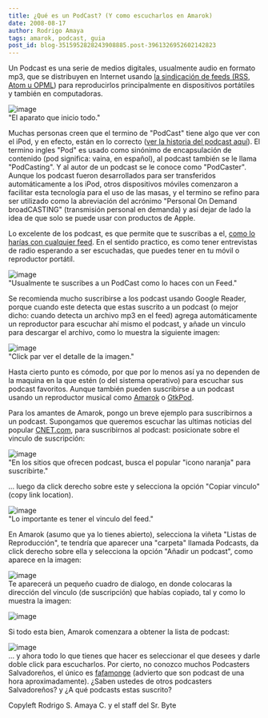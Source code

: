 ```yaml
---
title: ¿Qué es un PodCast? (Y como escucharlos en Amarok)
date: 2008-08-17
author: Rodrigo Amaya
tags: amarok, podcast, guia
post_id: blog-3515952828243908885.post-3961326952602142823
---
```


Un Podcast es una serie de medios digitales, usualmente audio en formato mp3, que se distribuyen en Internet usando [la sindicación de feeds (RSS, Atom u OPML](https://www.srbyte.com/2008/03/que-es-el-rss-feed-rssatomxmlsyndicatio.html)) para reproducirlos principalmente en dispositivos portátiles y también en computadoras.

![image](https://2.bp.blogspot.com/_ayvorITawE4/SKmiMe_973I/AAAAAAAABFk/v2JtZuKoVdA/s320/podcast.png)    
"El aparato que inicio
todo."

Muchas personas creen que el termino de "PodCast" tiene algo que ver con el iPod, y en efecto, están en lo correcto ([ver la historia del podcast aquí](https://en.wikipedia.org/wiki/History_of_podcasting)). El termino ingles "Pod" es usado como sinónimo de encapsulación de contenido (pod significa: vaina, en español), al podcast también se le llama "PodCasting". Y al autor de un podcast se le conoce como "PodCaster". Aunque los podcast fueron desarrollados para ser transferidos automáticamente a los iPod, otros dispositivos móviles comenzaron a facilitar esta tecnología para el uso de las masas, y el termino se refino para ser utilizado como la abreviación del acrónimo "Personal On Demand broadCASTING" (transmisión personal en demanda) y así dejar de lado la idea de que solo se puede usar con productos de Apple.

Lo excelente de los podcast, es que permite que te suscribas a el, [como lo harías con cualquier feed](https://www.srbyte.com/2008/03/que-es-el-rss-feed-rssatomxmlsyndicatio.html). En el sentido practico, es como tener entrevistas de radio esperando a ser escuchadas, que puedes tener en tu móvil o reproductor portátil.

![image](https://1.bp.blogspot.com/_ayvorITawE4/SKmiMB3hjSI/AAAAAAAABFc/9W62Y9wiBFQ/s320/Podcast_CTAP_small.jpg)    
"Usualmente te suscribes a
un PodCast como lo haces con un Feed."

Se recomienda mucho suscribirse a los podcast usando Google Reader, porque cuando este detecta que estas suscrito a un podcast (o mejor dicho: cuando detecta un archivo mp3 en el feed) agrega automáticamente un reproductor para escuchar ahí mismo el podcast, y añade un vinculo para descargar el archivo, como lo muestra la siguiente imagen:

![image](https://2.bp.blogspot.com/_ayvorITawE4/SKkIEyUfUVI/AAAAAAAABFE/d2LYYqVjKmA/s320/screencast.png)    
"Click par ver el detalle de
la imagen."

Hasta cierto punto es cómodo, por que por lo menos así ya no dependen de la maquina en la que estén (o del sistema operativo) para escuchar sus podcast favoritos. Aunque también pueden suscribirse a un podcast usando un reproductor musical como [Amarok](https://www.srbyte.com/2007/03/amarok-rocks.html) o [GtkPod](https://www.gtkpod.org/).

Para los amantes de Amarok, pongo un breve ejemplo para suscribirnos a un podcast. Supongamos que queremos escuchar las ultimas noticias del popular [CNET.com](https://news.cnet.com/daily-podcast/?tag=cnetfd.pdcst), para suscribirnos al podcast: posicionate sobre el vinculo de suscripción:

![image](https://2.bp.blogspot.com/_ayvorITawE4/SKmjO1fTFmI/AAAAAAAABFs/qvYhqZxJT04/s320/news.cnet.png)    
"En los sitios que ofrecen
podcast, busca el popular "icono naranja" para suscribirte."

... luego da click derecho sobre este y selecciona la opción "Copiar vinculo" (copy link location).

![image](https://2.bp.blogspot.com/_ayvorITawE4/SKmjPACuGWI/AAAAAAAABF0/829EiXDXTK4/s320/copylinklocation.png)    
"Lo importante es tener el
vinculo del feed."

En Amarok (asumo que ya lo tienes abierto), selecciona la viñeta "Listas de Reproducción", te tendría que aparecer una "carpeta" llamada Podcasts, da click derecho sobre ella y selecciona la opción "Añadir un podcast", como aparece en la imagen:

![image](https://3.bp.blogspot.com/_ayvorITawE4/SKmjPeYy-mI/AAAAAAAABF8/ofdrh00TeyM/s320/amarok.addpodcast.png)    
Te aparecerá un pequeño cuadro de dialogo, en donde colocaras la dirección del vinculo (de suscripción) que habías copiado, tal y como lo muestra la imagen:

![image](https://1.bp.blogspot.com/_ayvorITawE4/SKmjPeJwjcI/AAAAAAAABGE/hzhlsEKnQT4/s320/amarok.podcasturl.png)    

Si todo esta bien, Amarok comenzara a obtener la lista de podcast:

![image](https://2.bp.blogspot.com/_ayvorITawE4/SKmjPgO4zII/AAAAAAAABGM/rsrgkN8Pg2k/s320/amarok.podcastscnetagregado.png)    
... y ahora todo lo que tienes que hacer es seleccionar el que desees y darle doble click para escucharlos. Por cierto, no conozco muchos Podcasters Salvadoreños, el único es [fafamonge](https://www.fafamonge.com/category/podcast) (advierto que son podcast de una hora aproximadamente). ¿Saben ustedes de otros podcasters Salvadoreños? y ¿A qué podcasts estas suscrito?

Copyleft Rodrigo S. Amaya C. y el staff del Sr. Byte